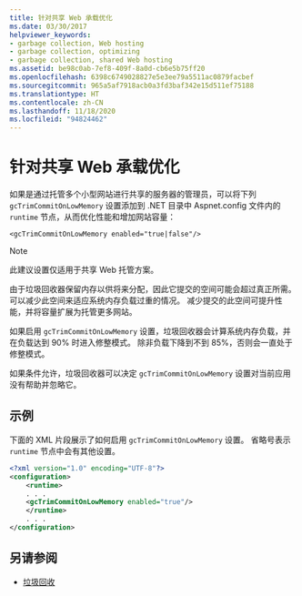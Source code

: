 ```yaml
---
title: 针对共享 Web 承载优化
ms.date: 03/30/2017
helpviewer_keywords:
- garbage collection, Web hosting
- garbage collection, optimizing
- garbage collection, shared Web hosting
ms.assetid: be98c0ab-7ef8-409f-8a0d-cb6e5b75ff20
ms.openlocfilehash: 6398c6749028827e5e3ee79a5511ac0879facbef
ms.sourcegitcommit: 965a5af7918acb0a3fd3baf342e15d511ef75188
ms.translationtype: HT
ms.contentlocale: zh-CN
ms.lasthandoff: 11/18/2020
ms.locfileid: "94824462"
---
```

# <a name="optimization-for-shared-web-hosting"></a>针对共享 Web 承载优化
如果是通过托管多个小型网站进行共享的服务器的管理员，可以将下列 `gcTrimCommitOnLowMemory` 设置添加到 .NET 目录中 Aspnet.config 文件内的 `runtime` 节点，从而优化性能和增加网站容量：  
  
 `<gcTrimCommitOnLowMemory enabled="true|false"/>`  
  
> [!NOTE]
> 此建议设置仅适用于共享 Web 托管方案。  
  
 由于垃圾回收器保留内存以供将来分配，因此它提交的空间可能会超过真正所需。 可以减少此空间来适应系统内存负载过重的情况。 减少提交的此空间可提升性能，并将容量扩展为托管更多网站。  
  
 如果启用 `gcTrimCommitOnLowMemory` 设置，垃圾回收器会计算系统内存负载，并在负载达到 90% 时进入修整模式。 除非负载下降到不到 85%，否则会一直处于修整模式。  
  
 如果条件允许，垃圾回收器可以决定 `gcTrimCommitOnLowMemory` 设置对当前应用没有帮助并忽略它。  
  
## <a name="example"></a>示例  
 下面的 XML 片段展示了如何启用 `gcTrimCommitOnLowMemory` 设置。 省略号表示 `runtime` 节点中会有其他设置。  
  
```xml  
<?xml version="1.0" encoding="UTF-8"?>  
<configuration>  
    <runtime>  
    . . .  
    <gcTrimCommitOnLowMemory enabled="true"/>  
    </runtime>  
    . . .  
</configuration>  
```  
  
## <a name="see-also"></a>另请参阅

- [垃圾回收](index.md)
